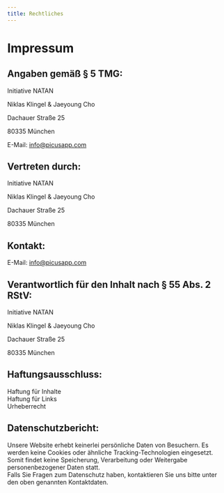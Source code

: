 ```yaml
---
title: Rechtliches
---
```


# Impressum

## Angaben gemäß § 5 TMG:
Initiative NATAN 

Niklas Klingel & Jaeyoung Cho

Dachauer Straße 25 

80335 München

E-Mail: info@picusapp.com

## Vertreten durch:
Initiative NATAN 

Niklas Klingel & Jaeyoung Cho

Dachauer Straße 25 

80335 München 
 
## Kontakt:
E-Mail: info@picusapp.com

## Verantwortlich für den Inhalt nach § 55 Abs. 2 RStV:
Initiative NATAN 

Niklas Klingel & Jaeyoung Cho

Dachauer Straße 25 

80335 München

## Haftungsausschluss:
Haftung für Inhalte  
Haftung für Links  
Urheberrecht  

## Datenschutzbericht:
Unsere Website erhebt keinerlei persönliche Daten von Besuchern. Es werden keine Cookies oder ähnliche Tracking-Technologien eingesetzt. Somit findet keine Speicherung, Verarbeitung oder Weitergabe personenbezogener Daten statt.  
Falls Sie Fragen zum Datenschutz haben, kontaktieren Sie uns bitte unter den oben genannten Kontaktdaten.